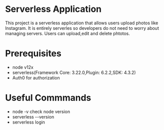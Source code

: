 # Serverless Application
This project is a serverless application that allows users upload photos like Instagram. It is entirely serverles so developers do not need to worry about managing servers. Users can upload,edit and delete phtotos.

# Prerequisites
- node v12x
- serverless(Framework Core: 3.22.0,Plugin: 6.2.2,SDK: 4.3.2)
- Auth0  for authorization

# Useful Commmands
- node -v check node version
- serverless --version
- serverless login
